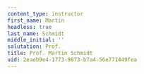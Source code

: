 ```yaml
---
content_type: instructor
first_name: Martin
headless: true
last_name: Schmidt
middle_initial: ''
salutation: Prof.
title: Prof. Martin Schmidt
uid: 2eaeb9e4-1773-9873-b7a4-56e771449fea
---
```

